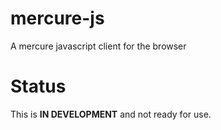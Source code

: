 # mercure-js
A mercure javascript client for the browser

# Status
This is **IN DEVELOPMENT** and not ready for use.
